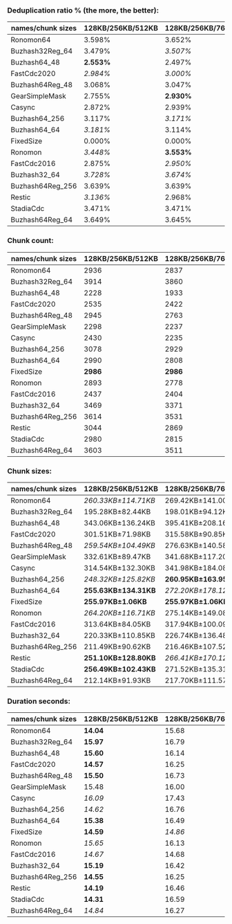 ### Deduplication ratio % (the more, the better):

| names/chunk sizes | 128KB/256KB/512KB | 128KB/256KB/768KB | 128KB/256KB/1MB | 64KB/256KB/1MB | 128KB/256KB/320KB | 128KB/256KB/384KB | 128KB/256KB/448KB | 192KB/256KB/384KB | 128KB/256KB/1.25MB | 128KB/256KB/2MB |
| --------------- | --------------- | --------------- | ------------- | ------------ | --------------- | --------------- | --------------- | --------------- | ---------------- | ------------- |
| Ronomon64       | 3.598%          | 3.652%          | **3.674%**    | 3.491%       | 3.529%          | 3.513%          | 3.559%          | 2.882%          | **3.674%**       | **3.674%**    |
| Buzhash32Reg_64 | 3.479%          | *3.507%*        | *3.507%*      | **4.356%**   | 3.404%          | 3.344%          | 3.449%          | 3.159%          | *3.507%*         | *3.507%*      |
| Buzhash64_48    | **2.553%**      | 2.497%          | 2.389%        | *2.550%*     | 2.312%          | 2.461%          | 2.356%          | 1.599%          | 2.447%           | *2.537%*      |
| FastCdc2020     | *2.984%*        | *3.000%*        | 2.950%        | **3.139%**   | 2.862%          | 2.962%          | 2.979%          | 2.276%          | 2.950%           | 2.950%        |
| Buzhash64Reg_48 | 3.068%          | 3.047%          | 3.005%        | *3.080%*     | **3.347%**      | *3.250%*        | 3.048%          | 3.044%          | 3.005%           | 3.005%        |
| GearSimpleMask        | 2.755%          | **2.930%**      | **2.930%**    | 2.847%       | 2.592%          | 2.070%          | 2.554%          | 2.031%          | **2.930%**       | **2.930%**    |
| Casync          | 2.872%          | 2.939%          | 2.953%        | **3.135%**   | *3.005%*        | 2.815%          | 2.694%          | 1.583%          | *2.988%*         | *2.988%*      |
| Buzhash64_256   | 3.117%          | *3.171%*        | 3.134%        | **4.085%**   | 3.051%          | *3.145%*        | 3.000%          | 2.034%          | 3.134%           | 3.134%        |
| Buzhash64_64    | *3.181%*        | 3.114%          | 3.114%        | **3.761%**   | 2.965%          | 3.011%          | *3.212%*        | 1.894%          | 3.114%           | 3.114%        |
| FixedSize       | 0.000%          | 0.000%          | 0.000%        | 0.000%       | 0.000%          | 0.000%          | 0.000%          | 0.000%          | 0.000%           | 0.000%        |
| Ronomon         | *3.448%*        | **3.553%**      | 3.407%        | 3.408%       | 3.217%          | *3.521%*        | 3.445%          | 2.283%          | 3.407%           | 3.407%        |
| FastCdc2016     | 2.875%          | *2.950%*        | *2.950%*      | **3.139%**   | 2.300%          | 2.562%          | 2.687%          | 2.406%          | *2.950%*         | *2.950%*      |
| Buzhash32_64    | *3.728%*        | *3.674%*        | *3.674%*      | **4.239%**   | 3.615%          | 3.648%          | 3.583%          | 2.871%          | *3.674%*         | *3.674%*      |
| Buzhash64Reg_256 | 3.639%          | 3.639%          | 3.639%        | **4.312%**   | *3.724%*        | 3.671%          | *3.699%*        | 3.119%          | 3.639%           | 3.639%        |
| Restic          | *3.136%*        | 2.968%          | *3.084%*      | **3.651%**   | 2.780%          | 2.984%          | 3.038%          | 2.445%          | 2.816%           | 2.816%        |
| StadiaCdc       | 3.471%          | 3.471%          | 3.471%        | *3.520%*     | **3.530%**      | *3.488%*        | 3.476%          | 3.022%          | 3.471%           | 3.471%        |
| Buzhash64Reg_64 | 3.649%          | 3.645%          | 3.645%        | **4.113%**   | *3.736%*        | *3.725%*        | 3.669%          | 2.673%          | 3.645%           | 3.645%        |

### Chunk count:

| names/chunk sizes | 128KB/256KB/512KB | 128KB/256KB/768KB | 128KB/256KB/1MB | 64KB/256KB/1MB | 128KB/256KB/320KB | 128KB/256KB/384KB | 128KB/256KB/448KB | 192KB/256KB/384KB | 128KB/256KB/1.25MB | 128KB/256KB/2MB |
| --------------- | --------------- | --------------- | ------------- | ------------ | --------------- | --------------- | --------------- | --------------- | ---------------- | ------------- |
| Ronomon64       | 2936            | 2837            | 2813          | *2796*       | 3283            | 3098            | 2996            | **2572**        | 2809             | *2801*        |
| Buzhash32Reg_64 | 3914            | 3860            | *3850*        | 5420         | 4189            | 4050            | 3967            | **3261**        | *3850*           | *3849*        |
| Buzhash64_48    | 2228            | 1933            | *1842*        | 2175         | 2816            | 2548            | 2357            | 2293            | *1798*           | **1773**      |
| FastCdc2020     | 2535            | 2422            | *2400*        | 2541         | 3430            | 2879            | 2651            | 2801            | *2396*           | **2392**      |
| Buzhash64Reg_48 | 2945            | 2763            | 2716          | **2693**     | 3534            | 3236            | 3055            | 2987            | *2713*           | *2711*        |
| GearSimpleMask        | 2298            | 2237            | *2220*        | 2291         | 2618            | 2441            | 2352            | 2378            | *2212*           | **2206**      |
| Casync          | 2430            | 2235            | *2172*        | 2652         | 2979            | 2712            | 2537            | 2374            | *2151*           | **2136**      |
| Buzhash64_256   | 3078            | 2929            | 2894          | 4187         | 3472            | 3278            | 3157            | **2659**        | *2880*           | *2865*        |
| Buzhash64_64    | 2990            | 2808            | 2760          | 4033         | 3424            | 3202            | 3076            | **2621**        | *2735*           | *2720*        |
| FixedSize       | **2986**        | **2986**        | **2986**      | **2986**     | **2986**        | **2986**        | **2986**        | **2986**        | **2986**         | **2986**      |
| Ronomon         | 2893            | 2778            | 2739          | *2730*       | 3254            | 3087            | 2968            | **2561**        | *2730*           | *2727*        |
| FastCdc2016     | 2437            | 2404            | *2395*        | 2533         | 2689            | 2538            | 2468            | 2453            | *2393*           | **2391**      |
| Buzhash32_64    | 3469            | 3371            | 3345          | 5109         | 3751            | 3611            | 3531            | **2825**        | *3335*           | *3327*        |
| Buzhash64Reg_256 | 3614            | 3531            | 3519          | 4589         | 3984            | 3804            | 3680            | **3173**        | *3518*           | *3518*        |
| Restic          | 3044            | 2869            | 2826          | 4065         | 3423            | 3248            | 3118            | **2637**        | *2804*           | *2797*        |
| StadiaCdc       | 2980            | 2815            | 2784          | *2779*       | 3524            | 3245            | 3069            | 2997            | *2772*           | **2769**      |
| Buzhash64Reg_64 | 3603            | 3511            | 3492          | 4528         | 3953            | 3788            | 3669            | **3143**        | *3489*           | *3488*        |

### Chunk sizes:

| names/chunk sizes | 128KB/256KB/512KB    | 128KB/256KB/768KB    | 128KB/256KB/1MB    | 64KB/256KB/1MB     | 128KB/256KB/320KB   | 128KB/256KB/384KB   | 128KB/256KB/448KB    | 192KB/256KB/384KB   | 128KB/256KB/1.25MB | 128KB/256KB/2MB    |
| --------------- | -------------------- | -------------------- | ------------------ | ------------------ | ------------------- | ------------------- | -------------------- | ------------------- | ------------------ | ------------------ |
| Ronomon64       | *260.33KB±114.71KB*  | 269.42KB±141.00KB    | 271.72KB±151.66KB  | 273.37KB±157.72KB  | 232.82KB±67.89KB    | *246.72KB±87.21KB*  | **255.12KB±102.44KB** | 297.18KB±68.44KB    | 272.10KB±156.87KB  | 272.88KB±165.11KB  |
| Buzhash32Reg_64 | 195.28KB±82.44KB     | 198.01KB±94.12KB     | *198.53KB±97.38KB* | 141.02KB±119.44KB  | 182.46KB±54.00KB    | 188.72KB±65.54KB    | 192.67KB±75.10KB     | **234.39KB±44.91KB** | *198.53KB±97.45KB* | *198.58KB±98.43KB* |
| Buzhash64_48    | 343.06KB±136.24KB    | 395.41KB±208.16KB    | 414.95KB±251.62KB  | 351.42KB±258.96KB  | **271.43KB±63.61KB** | *299.97KB±89.45KB*  | *324.28KB±113.92KB*  | 333.33KB±64.75KB    | 425.10KB±277.77KB  | 431.10KB±310.15KB  |
| FastCdc2020     | 301.51KB±71.98KB     | 315.58KB±90.85KB     | 318.47KB±103.61KB  | 300.80KB±114.37KB  | 222.84KB±61.04KB    | **265.49KB±59.18KB** | *288.32KB±63.21KB*   | *272.88KB±54.42KB*  | 319.01KB±107.93KB  | 319.54KB±116.76KB  |
| Buzhash64Reg_48 | *259.54KB±104.49KB*  | 276.63KB±140.58KB    | 281.42KB±156.42KB  | 283.82KB±207.75KB  | 216.28KB±55.43KB    | 236.20KB±74.00KB    | *250.19KB±90.56KB*   | **255.89KB±52.85KB** | 281.73KB±158.06KB  | 281.94KB±161.20KB  |
| GearSimpleMask        | 332.61KB±89.47KB     | 341.68KB±117.20KB    | 344.30KB±130.78KB  | 333.63KB±139.19KB  | **291.95KB±39.67KB** | *313.12KB±60.73KB*  | 324.97KB±76.87KB     | *321.42KB±49.90KB*  | 345.54KB±140.10KB  | 346.48KB±153.83KB  |
| Casync          | 314.54KB±132.30KB    | 341.98KB±184.08KB    | 351.90KB±210.97KB  | *288.21KB±214.01KB* | **256.57KB±67.76KB** | *281.83KB±92.21KB*  | 301.28KB±113.66KB    | 321.96KB±67.29KB    | 355.34KB±224.03KB  | 357.84KB±241.12KB  |
| Buzhash64_256   | *248.32KB±125.82KB*  | **260.95KB±163.95KB** | *264.11KB±179.04KB* | 182.55KB±170.56KB  | 220.14KB±74.47KB    | 233.17KB±95.11KB    | 242.11KB±112.05KB    | 287.45KB±74.56KB    | 265.39KB±189.37KB  | 266.78KB±198.17KB  |
| Buzhash64_64    | **255.63KB±134.31KB** | *272.20KB±178.12KB*  | 276.93KB±200.23KB  | 189.52KB±189.54KB  | 223.23KB±77.21KB    | 238.71KB±99.52KB    | *248.48KB±117.70KB*  | 291.62KB±77.34KB    | 279.46KB±213.77KB  | 281.01KB±231.16KB  |
| FixedSize       | **255.97KB±1.06KB**  | **255.97KB±1.06KB**  | **255.97KB±1.06KB** | **255.97KB±1.06KB** | **255.97KB±1.06KB** | **255.97KB±1.06KB** | **255.97KB±1.06KB**  | **255.97KB±1.06KB** | **255.97KB±1.06KB** | **255.97KB±1.06KB** |
| Ronomon         | *264.20KB±116.71KB*  | 275.14KB±149.08KB    | 279.06KB±164.88KB  | 279.98KB±172.41KB  | 234.89KB±68.63KB    | *247.60KB±87.91KB*  | **257.53KB±103.76KB** | 298.45KB±68.35KB    | 279.98KB±171.41KB  | 280.28KB±177.36KB  |
| FastCdc2016     | 313.64KB±84.05KB     | 317.94KB±100.09KB    | 319.14KB±107.90KB  | *301.75KB±117.80KB* | **284.25KB±43.57KB** | *301.16KB±62.45KB*  | 309.70KB±74.45KB     | 311.59KB±49.97KB    | 319.40KB±110.86KB  | 319.67KB±116.64KB  |
| Buzhash32_64    | 220.33KB±110.85KB    | 226.74KB±136.48KB    | 228.50KB±146.59KB  | 149.61KB±136.88KB  | 203.77KB±71.87KB    | 211.67KB±87.63KB    | 216.46KB±100.74KB    | **270.56KB±72.37KB** | *229.19KB±152.53KB* | *229.74KB±160.20KB* |
| Buzhash64Reg_256 | 211.49KB±90.62KB     | 216.46KB±107.52KB    | 217.20KB±111.65KB  | 166.56KB±142.20KB  | 191.85KB±55.52KB    | 200.93KB±70.30KB    | 207.70KB±81.89KB     | **240.89KB±47.37KB** | *217.26KB±112.24KB* | *217.26KB±112.24KB* |
| Restic          | **251.10KB±128.80KB** | *266.41KB±170.12KB*  | 270.47KB±189.18KB  | 188.03KB±181.11KB  | 223.29KB±75.68KB    | 235.33KB±96.47KB    | *245.14KB±114.50KB*  | 289.85KB±76.04KB    | 272.59KB±200.17KB  | 273.27KB±207.64KB  |
| StadiaCdc       | **256.49KB±102.43KB** | 271.52KB±135.31KB    | 274.55KB±147.84KB  | 275.04KB±203.23KB  | 216.89KB±55.94KB    | 235.54KB±73.35KB    | *249.05KB±89.40KB*   | *255.03KB±51.85KB*  | 275.73KB±155.19KB  | 276.03KB±159.89KB  |
| Buzhash64Reg_64 | 212.14KB±91.93KB     | 217.70KB±111.57KB    | 218.88KB±118.09KB  | 168.80KB±149.70KB  | 193.36KB±56.79KB    | 201.78KB±70.16KB    | 208.32KB±82.33KB     | **243.19KB±49.90KB** | *219.07KB±120.24KB* | *219.13KB±121.19KB* |

### Duration seconds:

| names/chunk sizes | 128KB/256KB/512KB | 128KB/256KB/768KB | 128KB/256KB/1MB | 64KB/256KB/1MB | 128KB/256KB/320KB | 128KB/256KB/384KB | 128KB/256KB/448KB | 192KB/256KB/384KB | 128KB/256KB/1.25MB | 128KB/256KB/2MB |
| --------------- | --------------- | --------------- | ------------- | ------------ | --------------- | --------------- | --------------- | --------------- | ---------------- | ------------- |
| Ronomon64       | **14.04**       | 15.68           | *15.65*       | 15.69        | 15.99           | *15.67*         | 15.70           | 15.67           | 15.68            | 16.00         |
| Buzhash32Reg_64 | **15.97**       | 16.79           | 16.70         | 16.66        | 16.55           | 16.78           | *16.52*         | 16.67           | 16.53            | *16.24*       |
| Buzhash64_48    | **15.60**       | 16.14           | 16.32         | 16.59        | 16.58           | *16.12*         | 16.31           | *16.11*         | 16.33            | 16.34         |
| FastCdc2020     | **14.57**       | 16.25           | 16.22         | 16.20        | 16.15           | 16.23           | 17.01           | *15.59*         | *15.89*          | 15.90         |
| Buzhash64Reg_48 | **15.50**       | 16.73           | *15.71*       | 16.05        | 16.00           | 16.69           | 16.59           | 16.60           | 15.73            | *15.73*       |
| GearSimpleMask        | 15.48           | 16.00           | 15.71         | 16.71        | **11.85**       | 16.72           | *11.86*         | 16.68           | 11.87            | *11.86*       |
| Casync          | *16.09*         | 17.43           | 18.77         | 19.29        | 19.28           | *16.48*         | 17.62           | **15.68**       | 18.48            | 19.36         |
| Buzhash64_256   | *14.62*         | 16.76           | 16.76         | 16.45        | **10.94**       | 16.75           | *16.45*         | 16.75           | 16.46            | 16.46         |
| Buzhash64_64    | **15.38**       | 16.49           | 16.35         | 16.31        | *16.20*         | 16.46           | 16.47           | 16.47           | 16.44            | *15.99*       |
| FixedSize       | **14.59**       | *14.86*         | 14.87         | 15.19        | 15.13           | *14.86*         | 15.19           | 15.14           | 15.14            | 15.13         |
| Ronomon         | *15.65*         | 16.13           | 15.67         | 15.75        | 15.73           | 16.12           | 15.67           | *15.67*         | **15.62**        | 15.77         |
| FastCdc2016     | *14.67*         | 14.68           | 14.68         | 14.68        | *14.67*         | **14.67**       | 14.68           | 14.67           | 14.68            | 14.69         |
| Buzhash32_64    | **15.19**       | 16.42           | 16.39         | 16.38        | 16.35           | 16.39           | 16.37           | 16.37           | *16.30*          | *16.29*       |
| Buzhash64Reg_256 | **14.55**       | 16.25           | 16.22         | 16.22        | *16.20*         | 16.22           | *16.19*         | 16.21           | 16.20            | 16.40         |
| Restic          | **14.19**       | 16.46           | *15.97*       | 16.99        | 16.98           | 16.45           | *15.96*         | 16.44           | 16.45            | 15.97         |
| StadiaCdc       | **14.31**       | 16.59           | 16.55         | 16.52        | 16.34           | 16.55           | *15.75*         | *15.75*         | 15.75            | 16.31         |
| Buzhash64Reg_64 | *14.84*         | 16.27           | 16.18         | 15.93        | **11.22**       | 16.17           | 16.18           | 15.93           | 15.93            | *15.91*       |
